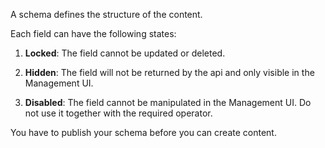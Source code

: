A schema defines the structure of the content.

Each field can have the following states:

1. **Locked**: The field cannot be updated or deleted.

2. **Hidden**: The field will not be returned by the api and only visible in the Management UI.

3. **Disabled**: The field cannot be manipulated in the Management UI. Do not use it together with the required operator.

You have to publish your schema before you can create content.